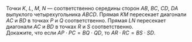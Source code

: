 Точки $K$, $L$, $M$, $N$  —  соответственно середины сторон $AB$, $BC$, 
$CD$, $DA$ выпуклого четырехугольника $ABCD$. Прямая $KM$ пересекает 
диагонали $AC$ и $BD$ в точках $P$ и $Q$ соответственно. Прямая $LN$ 
пересекает диагонали $AC$ и $BD$ в точках $R$ и $S$ соответственно. 
<br>
Докажите, что если $AP\cdot PC=BQ\cdot QD$, то $AR\cdot RC=BS\cdot SD$.